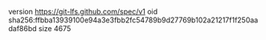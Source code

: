 version https://git-lfs.github.com/spec/v1
oid sha256:ffbba13939100e94a3e3fbb2fc54789b9d27769b102a21217f1f250aadaf86bd
size 4675
